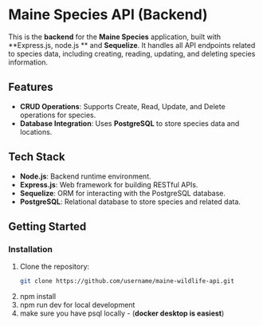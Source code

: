 
# Maine Species API (Backend)

This is the **backend** for the **Maine Species** application, built with **Express.js, node.js ** and **Sequelize**. It handles all API endpoints related to species data, including creating, reading, updating, and deleting species information.

## Features
- **CRUD Operations**: Supports Create, Read, Update, and Delete operations for species.
- **Database Integration**: Uses **PostgreSQL** to store species data and locations.

## Tech Stack
- **Node.js**: Backend runtime environment.
- **Express.js**: Web framework for building RESTful APIs.
- **Sequelize**: ORM for interacting with the PostgreSQL database.
- **PostgreSQL**: Relational database to store species and related data.

## Getting Started


### Installation
1. Clone the repository:
   ```bash
   git clone https://github.com/username/maine-wildlife-api.git
2. npm install
3. npm run dev for local development
4. make sure you have psql locally - (**docker desktop is easiest**)